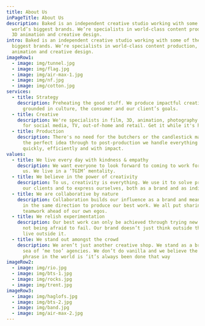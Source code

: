 ```yaml
---
title: About Us
inPageTitle: About Us
description: Baked is an independent creative studio working with some of the
  world’s biggest brands. We’re specialists in world-class content production,
  3D animation and creative design.
intro: Baked is an independent creative studio working with some of the world’s
  biggest brands. We’re specialists in world-class content production, 3D
  animation and creative design.
imageRow1:
  - image: img/tunnel.jpg
  - image: img/flag.jpg
  - image: img/air-max-1.jpg
  - image: img/nf.jpg
  - image: img/cotton.jpg
services:
  - title: Strategy
    description: Preheating the good stuff. We produce impactful creative ideas
      grounded in culture, the consumer and our client’s goals.
  - title: Creative
    description: We're specialists in film, 3D, animation, photography and design
      for social media, TV, out-of-home and retail. Get it while it's hot.
  - title: Production
    description: There's no need for the butchers or the candlestick makers. From
      the perfect idea through to post-production we handle everything -
      quickly, efficiently and with impact.
values:
  - title: We live every day with kindness & empathy
    description: We want everyone to look forward to coming to work for us, and with
      us. We live in a ‘TGIM’ mentality.
  - title: We believe in the power of creativity
    description: To us, creativity is everything. We use it to solve problems for
      our clients and to express ourselves, both as a brand and as individuals.
  - title: We are collaborative by nature
    description: Collaboration builds our influence as a brand and means we all pull
      in the same direction to produce our best work. We all put sharing and
      teamwork ahead of our own egos.
  - title: We relish experimentation
    description: Our best work can only be achieved through trying new things, and
      not being afraid to fail. Our brand doesn’t just think outside the box, we
      live outside it.
  - title: We stand out amongst the crowd
    description: We aren’t just another creative shop. We stand as a brand amongst a
      sea of ‘me too’ agencies. We don’t do vanilla and we believe the worst
      phrase in the world is ‘it’s always been done that way
imageRow2:
  - image: img/rio.jpg
  - image: img/bts-1.jpg
  - image: img/rocks.jpg
  - image: img/trent.jpg
imageRow3:
  - image: img/haglofs.jpg
  - image: img/bts-2.jpg
  - image: img/band.jpg
  - image: img/air-max-2.jpg
---
```

